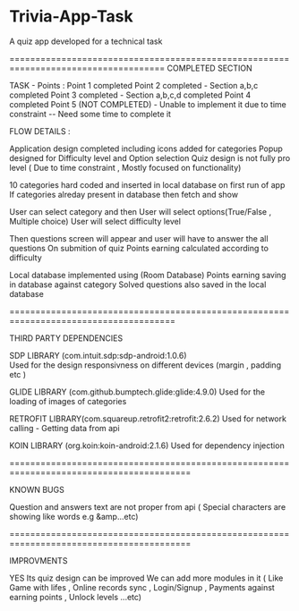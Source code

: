 # Trivia-App-Task
A quiz app developed for a technical task


====================================================================================
COMPLETED SECTION   



TASK - Points :
Point 1 completed
Point 2 completed - Section a,b,c completed
Point 3 completed - Section a,b,c,d completed
Point 4 completed 
Point 5 (NOT COMPLETED) -  Unable to implement it due to time constraint --  Need some time to complete it 

FLOW DETAILS :

Application design completed including icons added for categories
Popup designed for Difficulty level and Option selection
Quiz design is not fully pro level ( Due to time constraint , Mostly focused on functionality)

10 categories hard coded and inserted in local database on first run of app
If categories alreday present in database then fetch and show

User can select category and then 
User will select options(True/False , Multiple choice)
User will select difficulty level

Then questions screen will appear and user will have to answer the all questions
On submition of quiz Points earning calculated according to difficulty

Local database implemented using (Room Database)
Points earning saving in database against category
Solved questions also saved in the local database

======================================================================================

THIRD PARTY DEPENDENCIES 



SDP LIBRARY (com.intuit.sdp:sdp-android:1.0.6)  
Used for the design responsivness on different devices (margin , padding etc )

GLIDE LIBRARY (com.github.bumptech.glide:glide:4.9.0)
Used for the loading of images of categories

RETROFIT LIBRARY(com.squareup.retrofit2:retrofit:2.6.2)
Used for network calling - Getting data from api

KOIN LIBRARY (org.koin:koin-android:2.1.6)
Used for dependency injection 


=========================================================================================

KNOWN BUGS



Question and answers text are not proper from api ( Special characters are showing like words e.g &amp...etc)



=========================================================================================

IMPROVMENTS


YES Its quiz design can be improved
We can add more modules in it ( Like Game with lifes , 
Online records sync , Login/Signup , Payments against earning points , Unlock levels ...etc)

